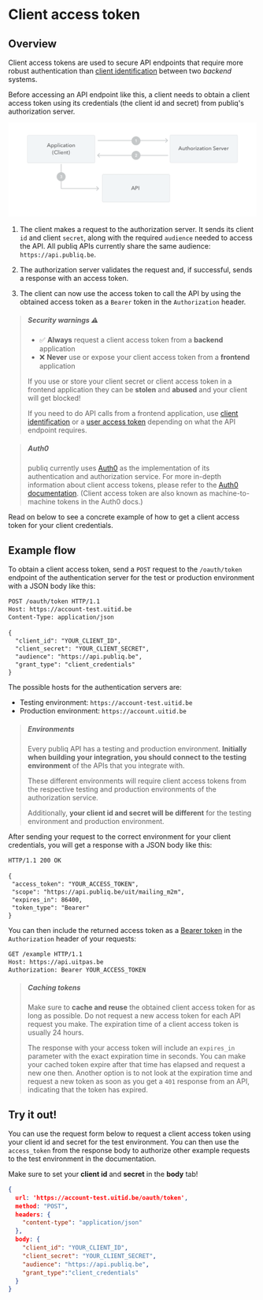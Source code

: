 # Client access token

## Overview

Client access tokens are used to secure API endpoints that require more robust authentication than [client identification](./client-identification.md) between two _backend_ systems.

Before accessing an API endpoint like this, a client needs to obtain a client access token using its credentials (the client id and secret) from publiq's authorization server.

![](../assets/images/client-access-token-flow.png)

1. The client makes a request to the authorization server. It sends its client `id` and client `secret`, along with the required `audience` needed to access the API. All publiq APIs currently share the same audience: `https://api.publiq.be`.

2. The authorization server validates the request and, if successful, sends a response with an access token.

3. The client can now use the access token to call the API by using the obtained access token as a `Bearer` token in the `Authorization` header.

<!-- theme: warning -->

> ##### Security warnings ⚠️
> - ✅ **Always** request a client access token from a **backend** application
> - ❌ **Never** use or expose your client access token from a **frontend** application
>
> If you use or store your client secret or client access token in a frontend application they can be **stolen** and **abused** and your client will get blocked!
>
> If you need to do API calls from a frontend application, use [client identification](./client-identification.md) or a [user access token](./user-access-token.md) depending on what the API endpoint requires.

<!-- theme: info -->

> ##### Auth0
> publiq currently uses [Auth0](https://auth0.com/) as the implementation of its authentication and authorization service. For more in-depth information about client access tokens, please refer to the [Auth0 documentation](https://auth0.com/docs/). (Client access token are also known as machine-to-machine tokens in the Auth0 docs.)

Read on below to see a concrete example of how to get a client access token for your client credentials.


## Example flow

To obtain a client access token, send a `POST` request to the `/oauth/token` endpoint of the authentication server for the test or production environment with a JSON body like this:

```http
POST /oauth/token HTTP/1.1
Host: https://account-test.uitid.be
Content-Type: application/json

{
  "client_id": "YOUR_CLIENT_ID",
  "client_secret": "YOUR_CLIENT_SECRET",
  "audience": "https://api.publiq.be",
  "grant_type": "client_credentials"
}
```

The possible hosts for the authentication servers are:
- Testing environment: `https://account-test.uitid.be`
- Production environment: `https://account.uitid.be`

<!-- theme: info -->

> ##### Environments
> Every publiq API has a testing and production environment. **Initially when building your integration, you should connect to the testing environment** of the APIs that you integrate with.
> 
> These different environments will require client access tokens from the respective testing and production environments of the authorization service.
> 
> Additionally, **your client id and secret will be different** for the testing environment and production environment.

After sending your request to the correct environment for your client credentials, you will get a response with a JSON body like this:

```http
HTTP/1.1 200 OK

{
 "access_token": "YOUR_ACCESS_TOKEN",
 "scope": "https://api.publiq.be/uit/mailing_m2m",
 "expires_in": 86400,
 "token_type": "Bearer"
}
```

You can then include the returned access token as a [Bearer token](https://swagger.io/docs/specification/authentication/bearer-authentication/) in the `Authorization` header of your requests:

```http
GET /example HTTP/1.1
Host: https://api.uitpas.be
Authorization: Bearer YOUR_ACCESS_TOKEN
```

<!-- theme: success -->

> ##### Caching tokens
> Make sure to **cache and reuse** the obtained client access token for as long as possible. Do not request a new access token for each API request you make. The expiration time of a client access token is usually 24 hours. 
> 
> The response with your access token will include an `expires_in` parameter with the exact expiration time in seconds. You can make your cached token expire after that time has elapsed and request a new one then. Another option is to not look at the expiration time and request a new token as soon as you get a `401` response from an API, indicating that the token has expired.


## Try it out!

You can use the request form below to request a client access token using your client id and secret for the test environment. You can then use the `access_token` from the response body to authorize other example requests to the test environment in the documentation.

Make sure to set your **client id** and **secret** in the **body** tab!

```json http
{
  url: 'https://account-test.uitid.be/oauth/token',
  method: "POST",
  headers: {
    "content-type": "application/json"
  },
  body: {
    "client_id": "YOUR_CLIENT_ID",
    "client_secret": "YOUR_CLIENT_SECRET",
    "audience": "https://api.publiq.be",
    "grant_type":"client_credentials"    
  }
}
```